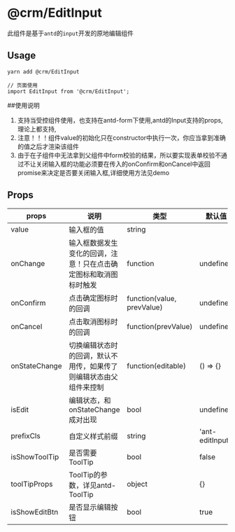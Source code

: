 # @crm/EditInput

此组件是基于`antd`的`input`开发的原地编辑组件

## Usage
```
yarn add @crm/EditInput

// 页面使用
import EditInput from '@crm/EditInput';
```
##使用说明
1. 支持当受控组件使用，也支持在antd-form下使用,antd的Input支持的props,理论上都支持,
2. 注意！！！组件value的初始化只在constructor中执行一次，你应当拿到准确的值之后才渲染该组件
3. 由于在子组件中无法拿到父组件中form校验的结果，所以要实现表单校验不通过不让关闭输入框的功能必须要在传入的onConfirm和onCancel中返回promise来决定是否要关闭输入框,详细使用方法见demo

## Props
|props|说明|类型|默认值|
|---|---|---|---|
|value|输入框的值|string||
|onChange|输入框数据发生变化的回调，注意！只在点击确定图标和取消图标时触发|function|undefined|
|onConfirm|点击确定图标时的回调|function(value, prevValue)|undefined|
|onCancel|点击取消图标时的回调|function(prevValue)|undefined|
|onStateChange|切换编辑状态时的回调，默认不用传，如果传了则编辑状态由父组件来控制|function(editable)|() => {}|
|isEdit|编辑状态，和onStateChange成对出现|bool|undefined|
|prefixCls|自定义样式前缀|string|'ant-editInput'|
|isShowToolTip|是否需要ToolTip|bool|false|
|toolTipProps|ToolTip的参数，详见antd-ToolTip|object|{}|
|isShowEditBtn|是否显示编辑按钮|bool|true|

